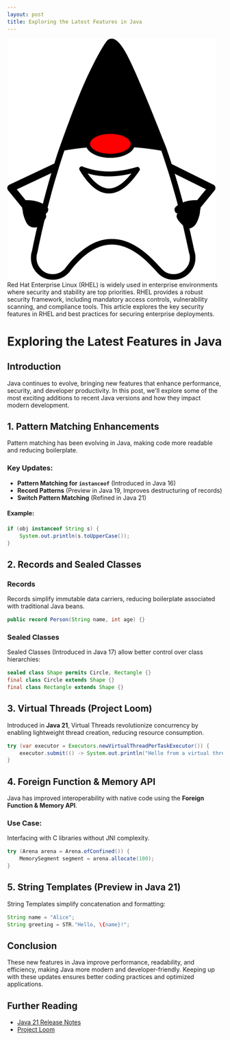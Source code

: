 ```yaml
---
layout: post
title: Exploring the Latest Features in Java
---
```

<div class="row">
    <div class="col-sm-2">
        <img src="/images/java.png" alt="Java logo"/>
    </div>
    <div class="col-sm-10">
        Red Hat Enterprise Linux (RHEL) is widely used in enterprise environments where security and stability are top priorities. RHEL provides a robust security framework, including mandatory access controls, vulnerability scanning, and compliance tools. This article explores the key security features in RHEL and best practices for securing enterprise deployments.
    </div>
</div>

# Exploring the Latest Features in Java

## Introduction
Java continues to evolve, bringing new features that enhance performance, security, and developer productivity. In this post, we'll explore some of the most exciting additions to recent Java versions and how they impact modern development.

## 1. Pattern Matching Enhancements
Pattern matching has been evolving in Java, making code more readable and reducing boilerplate.

### Key Updates:
- **Pattern Matching for `instanceof`** (Introduced in Java 16)
- **Record Patterns** (Preview in Java 19, Improves destructuring of records)
- **Switch Pattern Matching** (Refined in Java 21)

#### Example:
```java
if (obj instanceof String s) {
    System.out.println(s.toUpperCase());
}
```

## 2. Records and Sealed Classes
### Records
Records simplify immutable data carriers, reducing boilerplate associated with traditional Java beans.
```java
public record Person(String name, int age) {}
```

### Sealed Classes
Sealed Classes (Introduced in Java 17) allow better control over class hierarchies:
```java
sealed class Shape permits Circle, Rectangle {}
final class Circle extends Shape {}
final class Rectangle extends Shape {}
```

## 3. Virtual Threads (Project Loom)
Introduced in **Java 21**, Virtual Threads revolutionize concurrency by enabling lightweight thread creation, reducing resource consumption.
```java
try (var executor = Executors.newVirtualThreadPerTaskExecutor()) {
    executor.submit(() -> System.out.println("Hello from a virtual thread"));
}
```

## 4. Foreign Function & Memory API
Java has improved interoperability with native code using the **Foreign Function & Memory API**.

### Use Case:
Interfacing with C libraries without JNI complexity.
```java
try (Arena arena = Arena.ofConfined()) {
    MemorySegment segment = arena.allocate(100);
}
```

## 5. String Templates (Preview in Java 21)
String Templates simplify concatenation and formatting:
```java
String name = "Alice";
String greeting = STR."Hello, \{name}!";
```

## Conclusion
These new features in Java improve performance, readability, and efficiency, making Java more modern and developer-friendly. Keeping up with these updates ensures better coding practices and optimized applications.

## Further Reading
- [Java 21 Release Notes](https://www.oracle.com/java/technologies/javase/21-relnote-issues.html)
- [Project Loom](https://openjdk.org/projects/loom/)


